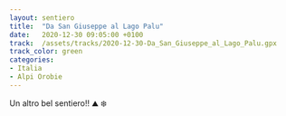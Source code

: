 ```yaml
---
layout: sentiero
title:  "Da San Giuseppe al Lago Palu"
date:   2020-12-30 09:05:00 +0100
track:  /assets/tracks/2020-12-30-Da_San_Giuseppe_al_Lago_Palu.gpx
track_color: green
categories:
- Italia
- Alpi Orobie
---
```


Un altro bel sentiero!! :mountain: :snowflake: